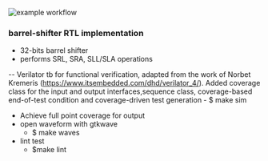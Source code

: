 ![example workflow](https://github.com/npatsiatzis/barrel_shifter/actions/workflows/verilator_regression.yml/badge.svg)

### barrel-shifter RTL implementation


- 32-bits barrel shifter
- performs SRL, SRA, SLL/SLA operations


-- Verilator tb for functional verification, adapted from the work of Norbet Kremeris (https://www.itsembedded.com/dhd/verilator_4/). Added coverage class for the input and output interfaces,sequence class, coverage-based end-of-test condition and coverage-driven test generation
    - $ make sim
- Achieve full point coverage for output
- open waveform with gtkwave
    - $ make waves
- lint test
    - $make lint
